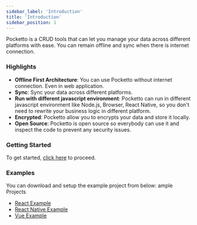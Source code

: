 ```yaml
---
sidebar_label: 'Introduction'
title: 'Introduction'
sidebar_position: 1
---
```


Pocketto is a CRUD tools that can let you manage your data across different platforms with ease. You can remain offline and sync when there is internet connection.

### Highlights
- **Offline First Architecture**: You can use Pocketto without internet connection. Even in web application.
- **Sync**: Sync your data across different platforms.
- **Run with different javascript environment**: Pocketto can run in different javascript environment like Node.js, Browser, React Native, so you don't need to rewrite your business logic in different platform.
- **Encrypted**: Pocketto allow you to encrypts your data and store it locally.
- **Open Source**: Pocketto is open source so everybody can use it and inspect the code to prevent any security issues.

### Getting Started

To get started, [click here](/docs/environment-setup) to proceed.

### Examples

You can download and setup the example project from below:
ample Projects
- [React Example](https://github.com/pockettojs/pocketto-react-example)<br />
- [React Native Example](https://github.com/pockettojs/PockettoReactNativeExample)<br />
- [Vue Example](https://github.com/pockettojs/pocketto-vue-example)<br />
